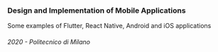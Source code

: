 ### Design and Implementation of Mobile Applications<br/>

Some examples of Flutter, React Native, Android and iOS applications

###### 2020 - Politecnico di Milano

